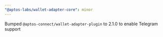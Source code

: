 ```yaml
---
"@aptos-labs/wallet-adapter-core": minor
---
```


Bumped `@aptos-connect/wallet-adapter-plugin` to 2.1.0 to enable Telegram support

